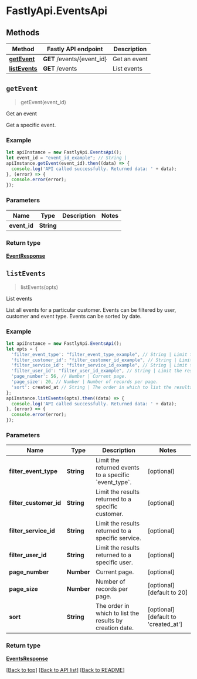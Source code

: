 # FastlyApi.EventsApi



## Methods

Method | Fastly API endpoint | Description
------------- | ------------- | -------------
[**getEvent**](EventsApi.md#getEvent) | **GET** /events/{event_id} | Get an event
[**listEvents**](EventsApi.md#listEvents) | **GET** /events | List events



## `getEvent`

> getEvent(event_id)

Get an event

Get a specific event.

### Example

```javascript
let apiInstance = new FastlyApi.EventsApi();
let event_id = "event_id_example"; // String | 
apiInstance.getEvent(event_id).then((data) => {
  console.log('API called successfully. Returned data: ' + data);
}, (error) => {
  console.error(error);
});

```

### Parameters

Name | Type | Description  | Notes
------------- | ------------- | ------------- | -------------
**event_id** | **String** |  |

### Return type

[**EventResponse**](EventResponse.md)


## `listEvents`

> listEvents(opts)

List events

List all events for a particular customer. Events can be filtered by user, customer and event type. Events can be sorted by date.

### Example

```javascript
let apiInstance = new FastlyApi.EventsApi();
let opts = {
  'filter_event_type': "filter_event_type_example", // String | Limit the returned events to a specific `event_type`.
  'filter_customer_id': "filter_customer_id_example", // String | Limit the results returned to a specific customer.
  'filter_service_id': "filter_service_id_example", // String | Limit the results returned to a specific service.
  'filter_user_id': "filter_user_id_example", // String | Limit the results returned to a specific user.
  'page_number': 56, // Number | Current page.
  'page_size': 20, // Number | Number of records per page.
  'sort': created_at // String | The order in which to list the results by creation date.
};
apiInstance.listEvents(opts).then((data) => {
  console.log('API called successfully. Returned data: ' + data);
}, (error) => {
  console.error(error);
});

```

### Parameters

Name | Type | Description  | Notes
------------- | ------------- | ------------- | -------------
**filter_event_type** | **String** | Limit the returned events to a specific &#x60;event_type&#x60;. | [optional]
**filter_customer_id** | **String** | Limit the results returned to a specific customer. | [optional]
**filter_service_id** | **String** | Limit the results returned to a specific service. | [optional]
**filter_user_id** | **String** | Limit the results returned to a specific user. | [optional]
**page_number** | **Number** | Current page. | [optional]
**page_size** | **Number** | Number of records per page. | [optional] [default to 20]
**sort** | **String** | The order in which to list the results by creation date. | [optional] [default to &#39;created_at&#39;]

### Return type

[**EventsResponse**](EventsResponse.md)


[[Back to top]](#) [[Back to API list]](../../README.md#endpoints)
[[Back to README]](../../README.md)
